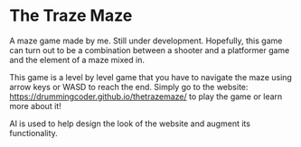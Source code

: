 # The Traze Maze

A maze game made by me. Still under development.
Hopefully, this game can turn out to be a combination between a shooter and a platformer game and the element of a maze mixed in. 

This game is a level by level game that you have to navigate the maze using arrow keys or WASD to reach the end. 
Simply go to the website: https://drummingcoder.github.io/thetrazemaze/ to play the game or learn more about it!

AI is used to help design the look of the website and augment its functionality.
